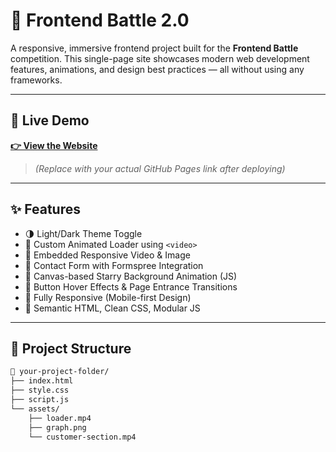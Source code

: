 # 🌟 Frontend Battle 2.0

A responsive, immersive frontend project built for the **Frontend Battle** competition. This single-page site showcases modern web development features, animations, and design best practices — all without using any frameworks.

---

## 🚀 Live Demo

**[👉 View the Website](https://yourusername.github.io/project-folder)**  
> *(Replace with your actual GitHub Pages link after deploying)*

---

## ✨ Features

- 🌗 Light/Dark Theme Toggle
- 🔁 Custom Animated Loader using `<video>`
- 🎥 Embedded Responsive Video & Image
- 💬 Contact Form with Formspree Integration
- 🌠 Canvas-based Starry Background Animation (JS)
- 🎯 Button Hover Effects & Page Entrance Transitions
- 🧠 Fully Responsive (Mobile-first Design)
- 🧾 Semantic HTML, Clean CSS, Modular JS

---

## 📂 Project Structure

```bash
📁 your-project-folder/
├── index.html
├── style.css
├── script.js
└── assets/
    ├── loader.mp4
    ├── graph.png
    └── customer-section.mp4
